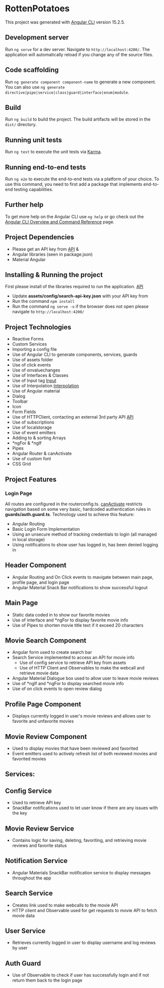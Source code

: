 # RottenPotatoes

This project was generated with [Angular CLI](https://github.com/angular/angular-cli) version 15.2.5.

## Development server

Run `ng serve` for a dev server. Navigate to `http://localhost:4200/`. The application will automatically reload if you change any of the source files.

## Code scaffolding

Run `ng generate component component-name` to generate a new component. You can also use `ng generate directive|pipe|service|class|guard|interface|enum|module`.

## Build

Run `ng build` to build the project. The build artifacts will be stored in the `dist/` directory.

## Running unit tests

Run `ng test` to execute the unit tests via [Karma](https://karma-runner.github.io).

## Running end-to-end tests

Run `ng e2e` to execute the end-to-end tests via a platform of your choice. To use this command, you need to first add a package that implements end-to-end testing capabilities.

## Further help

To get more help on the Angular CLI use `ng help` or go check out the [Angular CLI Overview and Command Reference](https://angular.io/cli) page.

## Project Dependencies
- Please get an API key from [API](https://www.omdbapi.com/) &
- Angular libraries (seen in package.json)
- Material Angular


## Installing & Running the project

First please install of the libraries required to run the application. [API](https://www.omdbapi.com/)
- Update **assets/config/search-api-key.json** with your API key from
- Run the command `npm install`
- Run the command `ng serve -o` if the browser does not open please navigate to `http://localhost:4200/`


## Project Technologies
- Reactive Forms
- Custom Services
- Importing a config file
- Use of Angular CLI to generate components, services, guards
- Use of assets folder
- Use of click events
- Use of onvaluechanges
- Use of Interfaces & Classes
- Use of Input tag [Input](https://angular.io/api/core/Input)
- Use of Interpolation [Interpolation](https://angular.io/guide/interpolation)
- Use of Angular material
- Dialog
- Toolbar
- Icon
- Form Fields
- Use of HTTPClient, contacting an external 3rd party API [API](https://www.omdbapi.com/)
- Use of subscriptions
- Use of localstorage
- Use of event emitters
- Adding to & sorting Arrays
- *ngFor & *ngIf
- Pipes
- Angular Router & canActivate
- Use of custom font
- CSS Grid

## Project Features

### Login Page

All routes are configured in the routerconfig.ts. [canActivate](https://angular.io/api/router/CanActivate) restricts navigation based on some very basic, hardcoded authentication rules in **guards/auth.guard.ts**. Technology used to achieve this feature:
- Angular Routing
- Basic Login Form Implementation
- Using an unsecure method of tracking credentials to login (all managed in local storage)
- Using notifications to show user has logged in, has been denied logging in

## Header Component

- Angular Routing and On Click events to mavigate between main page, profile page, and login page
- Angular Material Snack Bar notifications to show successful logout

## Main Page

- Static data coded in to show our favorite movies
- Use of interface and *ngFor to display favorite movie info
- Use of Pipes to shorten movie title text if it exceed 20 characters

## Movie Search Component

- Angular form used to create search bar
- Search Service implemented to access an API for movie info
    - Use of config service to retrieve API key from assets
    - Use of HTTP Client and Observables to make the webcall and retrieve movie data
- Angular Material Dialogue box used to allow user to leave movie reviews
- Use of *ngIf and *ngFor to display searched movie info
- Use of on click events to open review dialog

## Profile Page Component

- Displays currently logged in user's movie reviews and allows user to favorite and unfavorite movies

## Movie Review Component

- Used to display movies that have been reviewed and favorited
- Event emitters used to actively refresh list of both reviewed movies and favorited movies

## Services:

## Config Service

- Used to retrieve API key
- SnackBar notifications used to let user know if there are any issues with the key

## Movie Review Service

- Contains logic for saving, deleting, favoriting, and retrieving movie reviews and favorite status

## Notification Service

- Angular Materials SnackBar notification service to display messages throughout the app

## Search Service

- Creates link used to make webcalls to the movie API
- HTTP client and Observable used for get requests to movie API to fetch movie data

## User Service

- Retrieves currently logged in user to display username and log reviews by user

## Auth Guard

- Use of Observable to check if user has successfully login and if not return them back to the login page